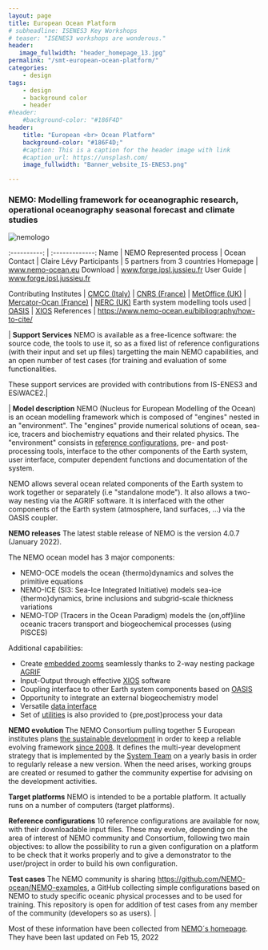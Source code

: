 ```yaml
---
layout: page
title: European Ocean Platform
# subheadline: ISENES3 Key Workshops
# teaser: "ISENES3 workshops are wonderous."
header:
   image_fullwidth: "header_homepage_13.jpg"
permalink: "/smt-european-ocean-platform/"
categories:
    - design
tags:
    - design
    - background color
    - header
#header:
    #background-color: "#186F4D"
header:
    title: "European <br> Ocean Platform"
    background-color: "#186F4D;"
    #caption: This is a caption for the header image with link
    #caption_url: https://unsplash.com/
    image_fullwidth: "Banner_website_IS-ENES3.png"

---
```


### NEMO: Modelling framework for oceanographic research, operational oceanography seasonal forecast and climate studies

![nemologo](../images/.png)

:----------: | :-------------:
Name | NEMO
Represented process | Ocean
Contact | Claire Lévy
Participants | 5 partners from 3 countries
Homepage | www.nemo-ocean.eu
Download | www.forge.ipsl.jussieu.fr
User Guide | www.forge.ipsl.jussieu.fr

Contributing Institutes | [CMCC (Italy)](https://www.cmcc.it/)
                        | [CNRS (France)](https://www.cnrs.fr/)
                        | [MetOffice (UK)](https://www.metoffice.gov.uk/)
                        | [Mercator-Ocan (France)](https://www.mercator-ocean.eu/en/)
                        | [NERC (UK)](https://noc.ac.uk/)
Earth system modelling tools used | [OASIS](https://oasis.cerfacs.fr/en/)
                                  | [XIOS](http://forge.ipsl.jussieu.fr/ioserver/wiki)
References | https://www.nemo-ocean.eu/bibliography/how-to-cite/

| **Support Services**
NEMO is available as a free-licence software: the source code, the tools to use it, so as a fixed list of reference configurations (with their input and set up files) targetting the main NEMO capabilities, and an open number of test cases (for training and evaluation of some functionalities.

These support services are provided with contributions from IS-ENES3 and ESiWACE2.|

| **Model description**
NEMO (Nucleus for European Modelling of the Ocean) is an ocean modelling framework which is composed of "engines" nested in an "environment". The "engines" provide numerical solutions of ocean, sea-ice, tracers and biochemistry equations and their related physics. The "environment" consists in [reference configurations](https://forge.ipsl.jussieu.fr/nemo/chrome/site/doc/NEMO/guide/html/cfgs.html), pre- and post-processing tools, interface to the other components of the Earth system, user interface, computer dependent functions and documentation of the system.

NEMO allows several ocean related components of the Earth system to work together or separately (i.e "standalone mode"). It also allows a two-way nesting via the AGRIF software. It is interfaced with the other components of the Earth system (atmosphere, land surfaces, ...) via the OASIS coupler.

**NEMO releases**
The latest stable release of NEMO is the version 4.0.7 (January 2022).

The NEMO ocean model has 3 major components:
- NEMO-OCE models the ocean {thermo}dynamics and solves the primitive equations
- NEMO-ICE (SI3: Sea-Ice Integrated Initiative) models sea-ice {thermo}dynamics, brine inclusions and subgrid-scale thickness variations
- NEMO-TOP (Tracers in the Ocean Paradigm) models the {on,off}line oceanic tracers transport and biogeochemical processes (using PISCES)

Additional capabilities: 
- Create [embedded zooms](https://www.nemo-ocean.eu/framework/components/interfaces/#Mesh_refinement_AGRIF) seamlessly thanks to 2-way nesting package [AGRIF](http://agrif.imag.fr/)
- Input-Output through effective [XIOS](https://forge.ipsl.jussieu.fr/ioserver) software
- Coupling interface to other Earth system components based on [OASIS](https://oasis.cerfacs.fr/en/)
- Opportunity to integrate an external biogeochemistry model
- Versatile [data interface](https://www.nemo-ocean.eu/framework/components/interfaces/#Interfaces_with_observations)
- Set of [utilities](https://www.nemo-ocean.eu/framework/components/interfaces/) is also provided to {pre,post}process your data
 
**NEMO evolution**
The NEMO Consortium pulling together 5 European institutes plans [the sustainable development](https://www.nemo-ocean.eu/consortium/governance/) in order to keep a reliable evolving framework [since 2008](https://www.nemo-ocean.eu/consortium/history). It defines the multi-year development strategy that is implemented by the [System Team](https://www.nemo-ocean.eu/consortium/team/) on a yearly basis in order to regularly release a new version. When the need arises, working groups are created or resumed to gather the community expertise for advising on the development activities.

**Target platforms**
NEMO is intended to be a portable platform. It actually runs on a number of computers (target platforms).

**Reference configurations**
10 reference configurations are available for now, with their downloadable input files. These may evolve, depending on the area of interest of NEMO community and Consortium, following two main objectives: to allow the possibility to run a given configuration on a platform to be check that it works properly and to give a demonstrator to the user/project in order to build his own configuration.

**Test cases**
The NEMO community is sharing https://github.com/NEMO-ocean/NEMO-examples, a GitHub collecting simple configurations based on NEMO to study specific oceanic physical processes and to be used for training. This repository is open for addition of test cases from any member of the community (developers so as users). |

Most of these information have been collected from [NEMO´s homepage](https://www.nemo-ocean.eu/). They have been last updated on Feb 15, 2022
